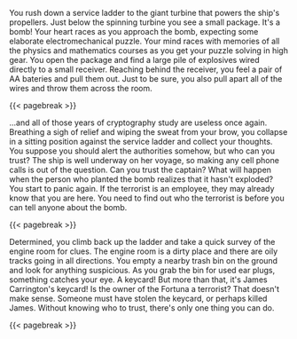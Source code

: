 You rush down a service ladder to the giant turbine that powers the ship's propellers. Just below the spinning turbine you see a small package.  It's a bomb!  Your heart races as you approach the bomb, expecting some elaborate electromechanical puzzle.  Your mind races with memories of all the physics and mathematics courses as you get your puzzle solving in high gear.  You open the package and find a large pile of explosives wired directly to a small receiver.  Reaching behind the receiver, you feel a pair of AA bateries and pull them out.  Just to be sure, you also pull apart all of the wires and throw them across the room.

{{< pagebreak >}}

...and all of those years of cryptography study are useless once again.  Breathing a sigh of relief and wiping the sweat from your brow, you collapse in a sitting position against the service ladder and collect your thoughts.  You suppose you should alert the authorities somehow, but who can you trust?  The ship is well underway on her voyage, so making any cell phone calls is out of the question.  Can you trust the captain?  What will happen when the person who planted the bomb realizes that it hasn't exploded?  You start to panic again. If the terrorist is an employee, they may already know that you are here.  You need to find out who the terrorist is before you can tell anyone about the bomb.

{{< pagebreak >}}

Determined, you climb back up the ladder and take a quick survey of the engine room for clues.  The engine room is a dirty place and there are oily tracks going in all directions. You empty a nearby trash bin on the ground and look for anything suspicious.  As you grab the bin for used ear plugs, something catches your eye.  A keycard!  But more than that, it's James Carrington's keycard!  Is the owner of the Fortuna a terrorist?  That doesn't make sense.  Someone must have stolen the keycard, or perhaps killed James.  Without knowing who to trust, there's only one thing you can do.

{{< pagebreak >}}
